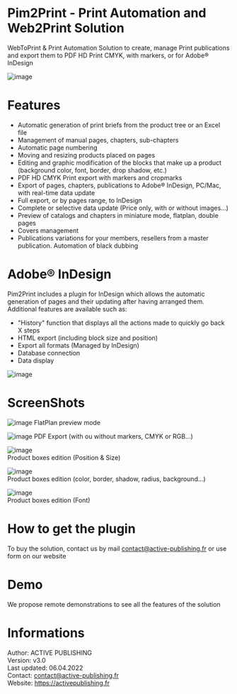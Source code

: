 # Pim2Print - Print Automation and Web2Print Solution
WebToPrint & Print Automation Solution to create, manage Print publications and export them to PDF HD Print CMYK, with markers, or for Adobe® InDesign

![image](https://user-images.githubusercontent.com/26277574/161496098-998f9121-3d52-4149-b811-f1f444d33cf2.png)

# Features
- Automatic generation of print briefs from the product tree or an Excel file
- Management of manual pages, chapters, sub-chapters
- Automatic page numbering
- Moving and resizing products placed on pages
- Editing and graphic modification of the blocks that make up a product (background color, font, border, drop shadow, etc.)
- PDF HD CMYK Print export with markers and cropmarks
- Export of pages, chapters, publications to Adobe® InDesign, PC/Mac, with real-time data update
- Full export, or by pages range, to InDesign
- Complete or selective data update (Price only, with or without images...)
- Preview of catalogs and chapters in miniature mode, flatplan, double pages
- Covers management
- Publications variations for your members, resellers from a master publication. Automation of black dubbing

# Adobe® InDesign
Pim2Print includes a plugin for InDesign which allows the automatic generation of pages and their updating after having arranged them.
Additional features are available such as:
- "History" function that displays all the actions made to quickly go back X steps
- HTML export (including block size and position)
- Export all formats (Managed by InDesign)
- Database connection
- Data display

![image](https://user-images.githubusercontent.com/26277574/161521236-71b35650-9335-4d36-a2f4-902e0d1dc519.png)

# ScreenShots
![image](https://user-images.githubusercontent.com/26277574/161522160-6e1baf6d-892d-401d-a008-a82e29f0714c.png)
FlatPlan preview mode

![image](https://user-images.githubusercontent.com/26277574/161523675-706dae80-f6a5-4634-9ec0-912ba9978476.png)
PDF Export (with ou without markers, CMYK or RGB...)

![image](https://user-images.githubusercontent.com/26277574/161524004-295ebbba-ad4d-42e2-93ed-9151bc2a0ebd.png)
<br/>Product boxes edition (Position & Size)

![image](https://user-images.githubusercontent.com/26277574/161524459-4165ced3-b15a-41bf-a2d0-5cf0223bd7c5.png)
<br/>Product boxes edition (color, border, shadow, radius, background...)

![image](https://user-images.githubusercontent.com/26277574/161524779-5538b25f-d0a5-46ec-b613-84383083cb85.png)
<br/>Product boxes edition (Font)

# How to get the plugin
To buy the solution, contact us by mail contact@active-publishing.fr or use form on our website

# Demo
We propose remote demonstrations to see all the features of the solution

# Informations
Author: ACTIVE PUBLISHING
<br/>Version: v3.0
<br/>Last updated: 06.04.2022
<br/>Contact: contact@active-publishing.fr
<br/>Website: https://activepublishing.fr
